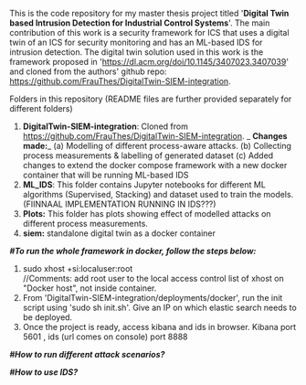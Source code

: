 This is the code repository for my master thesis project titled '**Digital Twin based Intrusion Detection for Industrial Control Systems**'. The main contribution of this work is a security framework for ICS that uses a digital twin of an ICS for security monitoring and has an ML-based IDS for intrusion detection. The digital twin solution used in this work is the framework proposed in 'https://dl.acm.org/doi/10.1145/3407023.3407039' and cloned from the authors' github repo: https://github.com/FrauThes/DigitalTwin-SIEM-integration. 

Folders in this repository (README files are further provided separately for different folders)
1) **DigitalTwin-SIEM-integration**: Cloned from https://github.com/FrauThes/DigitalTwin-SIEM-integration. 
 _ **Changes made:**_
  (a) Modelling of different process-aware attacks.
  (b) Collecting process measurements & labelling of generated dataset
  (c) Added changes to extend the docker compose framework with a new docker container that will be running ML-based IDS
2) **ML_IDS**: This folder contains Jupyter notebooks for different ML algorithms (Supervised, Stacking) and dataset used to train the models. (FIINNAAL IMPLEMENTATION RUNNING IN IDS???)
3) **Plots:** This folder has plots showing effect of modelled attacks on different process measurements.
4) **siem:** standalone digital twin as a docker container

**_#To run the whole framework in docker, follow the steps below:_**
1) sudo xhost +si:localuser:root  
  //Comments: add root user to the local access control list of xhost on "Docker host", not inside container.
2) From 'DigitalTwin-SIEM-integration/deployments/docker', run the init script using 'sudo sh init.sh'. Give an IP on which elastic search needs to be deployed.
3) Once the project is ready, access kibana and ids in browser.
  Kibana port 5601 , ids (url comes on console) port 8888
  
  
_**#How to run different attack scenarios?**_
  
  
**_#How to use IDS?_**
